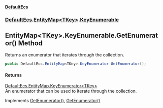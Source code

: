 #### [DefaultEcs](DefaultEcs.md 'DefaultEcs')
### [DefaultEcs](DefaultEcs.md#DefaultEcs 'DefaultEcs').[EntityMap&lt;TKey&gt;](EntityMap_TKey_.md 'DefaultEcs.EntityMap&lt;TKey&gt;').[KeyEnumerable](EntityMap_TKey__KeyEnumerable.md 'DefaultEcs.EntityMap&lt;TKey&gt;.KeyEnumerable')
## EntityMap&lt;TKey&gt;.KeyEnumerable.GetEnumerator() Method
Returns an enumerator that iterates through the collection.  
```csharp
public DefaultEcs.EntityMap<TKey>.KeyEnumerator GetEnumerator();
```
#### Returns
[DefaultEcs.EntityMap.KeyEnumerator&lt;](EntityMap_TKey__KeyEnumerator.md 'DefaultEcs.EntityMap&lt;TKey&gt;.KeyEnumerator')[TKey](EntityMap_TKey__KeyEnumerable.md#DefaultEcs_EntityMap_TKey__KeyEnumerable_TKey 'DefaultEcs.EntityMap&lt;TKey&gt;.KeyEnumerable.TKey')[&gt;](EntityMap_TKey__KeyEnumerator.md 'DefaultEcs.EntityMap&lt;TKey&gt;.KeyEnumerator')  
An enumerator that can be used to iterate through the collection.

Implements [GetEnumerator()](https://docs.microsoft.com/en-us/dotnet/api/System.Collections.Generic.IEnumerable-1.GetEnumerator 'System.Collections.Generic.IEnumerable`1.GetEnumerator'), [GetEnumerator()](https://docs.microsoft.com/en-us/dotnet/api/System.Collections.IEnumerable.GetEnumerator 'System.Collections.IEnumerable.GetEnumerator')  

